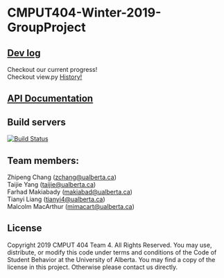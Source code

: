 # CMPUT404-Winter-2019-GroupProject

## [Dev log](https://github.com/Zhipeng-Chang/CMPUT404-Winter-2019-GroupProject/wiki/DevLog)
Checkout our current progress!<br>
Checkout view.py [History!](https://github-history.netlify.com/Zhipeng-Chang/CMPUT404-Winter-2019-GroupProject/blob/master/myBlog/views.py)

## [API Documentation](https://github.com/Zhipeng-Chang/CMPUT404-Winter-2019-GroupProject/blob/master/docs/APIsDoc.pdf)

## Build servers

[![Build Status](https://travis-ci.org/Zhipeng-Chang/CMPUT404-Winter-2019-GroupProject.svg?branch=master)](https://travis-ci.org/Zhipeng-Chang/CMPUT404-Winter-2019-GroupProject)


## Team members: <br />
Zhipeng Chang (zchang@ualberta.ca) <br />
Taijie Yang (taijie@ualberta.ca)<br />
Farhad Makiabady (makiabad@ualberta.ca) <br />
Tianyi Liang (tianyi4@ualberta.ca) <br />
Malcolm MacArthur (mimacart@ualberta.ca) <br />

## License
Copyright 2019 CMPUT 404 Team 4. All Rights Reserved. You may use, distribute, or modify this code under terms and conditions of the Code of Student Behavior at the University of Alberta. You may find a copy of the license in this project. Otherwise please contact us directly.

